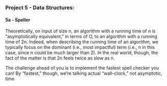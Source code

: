 ### Project 5 - Data Structures:

#### 5a - Speller

Theoretically, on input of size n, an algorithm with a running time of n is “asymptotically equivalent,” in terms of O, to an algorithm with a running time of 2n. Indeed, when describing the running time of an algorithm, we typically focus on the dominant (i.e., most impactful) term (i.e., n in this case, since n could be much larger than 2). In the real world, though, the fact of the matter is that 2n feels twice as slow as n.



The challenge ahead of you is to implement the fastest spell checker you can! By “fastest,” though, we’re talking actual “wall-clock,” not asymptotic, time

